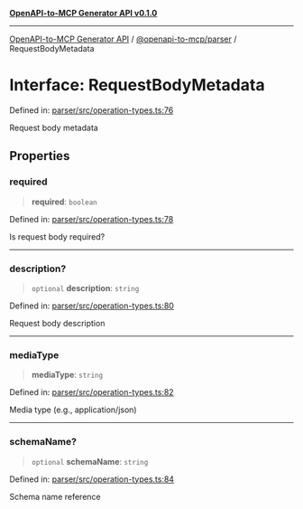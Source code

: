 [**OpenAPI-to-MCP Generator API v0.1.0**](../../../README.md)

***

[OpenAPI-to-MCP Generator API](../../../modules.md) / [@openapi-to-mcp/parser](../README.md) / RequestBodyMetadata

# Interface: RequestBodyMetadata

Defined in: [parser/src/operation-types.ts:76](https://github.com/salacoste/openapi-mcp-generator/blob/fda5c6400a831cddbad9eacd652e11b2f7410b22/packages/parser/src/operation-types.ts#L76)

Request body metadata

## Properties

### required

> **required**: `boolean`

Defined in: [parser/src/operation-types.ts:78](https://github.com/salacoste/openapi-mcp-generator/blob/fda5c6400a831cddbad9eacd652e11b2f7410b22/packages/parser/src/operation-types.ts#L78)

Is request body required?

***

### description?

> `optional` **description**: `string`

Defined in: [parser/src/operation-types.ts:80](https://github.com/salacoste/openapi-mcp-generator/blob/fda5c6400a831cddbad9eacd652e11b2f7410b22/packages/parser/src/operation-types.ts#L80)

Request body description

***

### mediaType

> **mediaType**: `string`

Defined in: [parser/src/operation-types.ts:82](https://github.com/salacoste/openapi-mcp-generator/blob/fda5c6400a831cddbad9eacd652e11b2f7410b22/packages/parser/src/operation-types.ts#L82)

Media type (e.g., application/json)

***

### schemaName?

> `optional` **schemaName**: `string`

Defined in: [parser/src/operation-types.ts:84](https://github.com/salacoste/openapi-mcp-generator/blob/fda5c6400a831cddbad9eacd652e11b2f7410b22/packages/parser/src/operation-types.ts#L84)

Schema name reference
